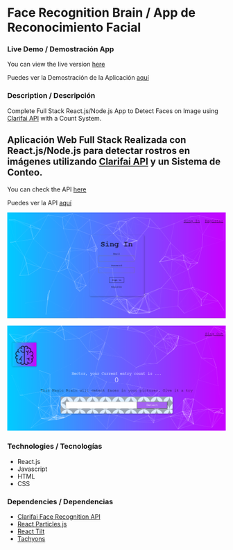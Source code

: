 # Face Recognition Brain / App de Reconocimiento Facial

### Live Demo / Demostración App
You can view the live version [here](https://freco.herokuapp.com/)

Puedes ver la Demostración de la Aplicación [aquí](https://freco.herokuapp.com/)

### Description / Descripción
Complete Full Stack React.js/Node.js App to Detect Faces on Image using [Clarifai API](https://www.clarifai.com/use-cases/facial-recognition) with a Count System.

Aplicación Web Full Stack Realizada con React.js/Node.js para detectar rostros en imágenes utilizando [Clarifai API](https://www.clarifai.com/use-cases/facial-recognition) y un Sistema de Conteo.
---
You can check the API [here](https://github.com/hecgzz/Face-Recognition-API)

Puedes ver la API [aquí](https://github.com/hecgzz/Face-Recognition-API)

![alt text](https://github.com/hecgzz/face-recognition/blob/main/public/Screen1.png "login-page")

![alt text](https://github.com/hecgzz/face-recognition/blob/main/public/Screen2.png "main-page")

### Technologies / Tecnologías
+ React.js
+ Javascript
+ HTML
+ CSS

### Dependencies / Dependencias
+ [Clarifai Face Recognition API](https://www.clarifai.com/use-cases/facial-recognition)
+ [React Particles js](https://www.npmjs.com/package/react-particles-js)
+ [React Tilt](https://www.npmjs.com/package/react-tilt)
+ [Tachyons](https://www.npmjs.com/package/react-tilt)
